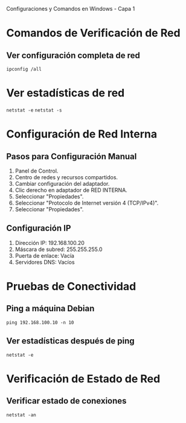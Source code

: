 Configuraciones y Comandos en Windows - Capa 1
# Comandos de Verificación de Red
## Ver configuración completa de red
``ipconfig /all``

# Ver estadísticas de red
``netstat -e``
``netstat -s``
# Configuración de Red Interna
## Pasos para Configuración Manual
1. Panel de Control.
2. Centro de redes y recursos compartidos.
3. Cambiar configuración del adaptador.
4. Clic derecho en adaptador de RED INTERNA.
5. Seleccionar "Propiedades".
6. Seleccionar "Protocolo de Internet versión 4 (TCP/IPv4)".
7. Seleccionar "Propiedades".

## Configuración IP
1. Dirección IP: 192.168.100.20
2. Máscara de subred: 255.255.255.0
3. Puerta de enlace: Vacía
4. Servidores DNS: Vacíos

# Pruebas de Conectividad
## Ping a máquina Debian
``ping 192.168.100.10 -n 10``

## Ver estadísticas después de ping
``netstat -e``
# Verificación de Estado de Red
## Verificar estado de conexiones
``netstat -an``
